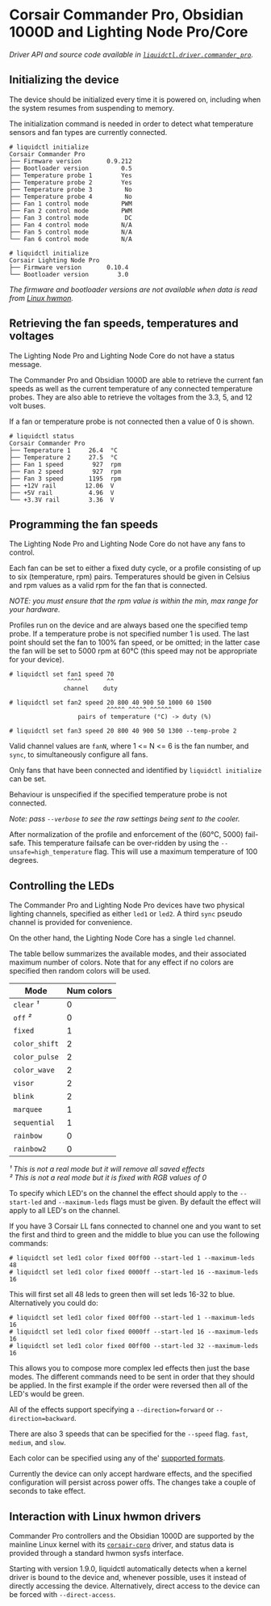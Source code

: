 # Corsair Commander Pro, Obsidian 1000D and Lighting Node Pro/Core
_Driver API and source code available in [`liquidctl.driver.commander_pro`](../liquidctl/driver/commander_pro.py)._


## Initializing the device

The device should be initialized every time it is powered on, including when
the system resumes from suspending to memory.

The initialization command is needed in order to detect what temperature
sensors and fan types are currently connected.

```
# liquidctl initialize
Corsair Commander Pro
├── Firmware version       0.9.212  
├── Bootloader version         0.5  
├── Temperature probe 1        Yes  
├── Temperature probe 2        Yes  
├── Temperature probe 3         No  
├── Temperature probe 4         No  
├── Fan 1 control mode         PWM  
├── Fan 2 control mode         PWM  
├── Fan 3 control mode          DC  
├── Fan 4 control mode         N/A  
├── Fan 5 control mode         N/A  
└── Fan 6 control mode         N/A  
```

```
# liquidctl initialize
Corsair Lighting Node Pro
├── Firmware version       0.10.4  
└── Bootloader version        3.0  
```

_The firmware and bootloader versions are not available when data is read from
[Linux hwmon]._


## Retrieving the fan speeds, temperatures and voltages

The Lighting Node Pro and Lighting Node Core do not have a status message.

The Commander Pro and Obsidian 1000D are able to retrieve the current fan
speeds as well as the current temperature of any connected temperature probes.
They are also able to retrieve the voltages from the 3.3, 5, and 12 volt buses.

If a fan or temperature probe is not connected then a value of 0 is shown.

```
# liquidctl status
Corsair Commander Pro
├── Temperature 1     26.4  °C
├── Temperature 2     27.5  °C
├── Fan 1 speed        927  rpm
├── Fan 2 speed        927  rpm
├── Fan 3 speed       1195  rpm
├── +12V rail        12.06  V
├── +5V rail          4.96  V
└── +3.3V rail        3.36  V
```


## Programming the fan speeds

The Lighting Node Pro and Lighting Node Core do not have any fans to control.

Each fan can be set to either a fixed duty cycle, or a profile consisting of up
to six (temperature, rpm) pairs.  Temperatures should be given in Celsius and
rpm values as a valid rpm for the fan that is connected.

*NOTE: you must ensure that the rpm value is within the min, max range for your
hardware.*

Profiles run on the device and are always based one the specified temp probe.
If a temperature probe is not specified number 1 is used. The last point should
set the fan to 100% fan speed, or be omitted; in the latter case the fan will
be set to 5000 rpm at 60°C (this speed may not be appropriate for your device).

```
# liquidctl set fan1 speed 70
                ^^^^       ^^
               channel    duty

# liquidctl set fan2 speed 20 800 40 900 50 1000 60 1500
                           ^^^^^ ^^^^^ ^^^^^^
                   pairs of temperature (°C) -> duty (%)

# liquidctl set fan3 speed 20 800 40 900 50 1300 --temp-probe 2
```

Valid channel values are `fanN`, where 1 <= N <= 6 is the fan number, and
`sync`, to simultaneously configure all fans.

Only fans that have been connected and identified by `liquidctl initialize` can
be set.

Behaviour is unspecified if the specified temperature probe is not connected.

_Note: pass `--verbose` to see the raw settings being sent to the cooler._

After normalization of the profile and enforcement of the (60°C, 5000)
fail-safe.  This temperature failsafe can be over-ridden by using the
`--unsafe=high_temperature` flag.  This will use a maximum temperature of 100
degrees.


## Controlling the LEDs

The Commander Pro and Lighting Node Pro devices have two physical lighting
channels, specified as either `led1` or `led2`.  A third `sync` pseudo channel
is provided for convenience.

On the other hand, the Lighting Node Core has a single `led` channel.

The table bellow summarizes the available modes, and their associated
maximum number of colors. Note that for any effect if no colors are specified then
random colors will be used.

| Mode          | Num colors |
| ------------- | ---------- |
| `clear` _¹_   |          0 |
| `off` _²_     |          0 |
| `fixed`       |          1 |
| `color_shift` |          2 |
| `color_pulse` |          2 |
| `color_wave`  |          2 |
| `visor`       |          2 |
| `blink`       |          2 |
| `marquee`     |          1 |
| `sequential`  |          1 |
| `rainbow`     |          0 |
| `rainbow2`    |          0 |


_¹ This is not a real mode but it will remove all saved effects_  
_² This is not a real mode but it is fixed with RGB values of 0_

To specify which LED's on the channel the effect should apply to the
`--start-led` and `--maximum-leds` flags must be given.
By default the effect will apply to all LED's on the channel.

If you have 3 Corsair LL fans connected to channel one and you want to set
the first and third to green and the middle to blue you can use the following
commands:

```
# liquidctl set led1 color fixed 00ff00 --start-led 1 --maximum-leds 48
# liquidctl set led1 color fixed 0000ff --start-led 16 --maximum-leds 16
```

This will first set all 48 leds to green then will set leds 16-32 to blue.
Alternatively you could do:

```
# liquidctl set led1 color fixed 00ff00 --start-led 1 --maximum-leds 16
# liquidctl set led1 color fixed 0000ff --start-led 16 --maximum-leds 16
# liquidctl set led1 color fixed 00ff00 --start-led 32 --maximum-leds 16
```

This allows you to compose more complex led effects then just the base modes.
The different commands need to be sent in order that they should be applied.
In the first example if the order were reversed then all of the LED's would
be green.

All of the effects support specifying a `--direction=forward` or
`--direction=backward`.

There are also 3 speeds that can be specified for the `--speed` flag.
`fast`, `medium`, and `slow`.

Each color can be specified using any of the'
[supported formats](../README.md#supported-color-specification-formats).

Currently the device can only accept hardware effects, and the specified
configuration will persist across power offs. The changes take a couple of
seconds to take effect.


## Interaction with Linux hwmon drivers
[Linux hwmon]: #interaction-with-linux-hwmon-drivers

Commander Pro controllers and the Obsidian 1000D are supported by the mainline
Linux kernel with its [`corsair-cpro`] driver, and status data is provided
through a standard hwmon sysfs interface.

Starting with version 1.9.0, liquidctl automatically detects when a kernel
driver is bound to the device and, whenever possible, uses it instead of
directly accessing the device.  Alternatively, direct access to the device can
be forced with `--direct-access`.

[`corsair-cpro`]: https://www.kernel.org/doc/html/latest/hwmon/corsair-cpro.html
